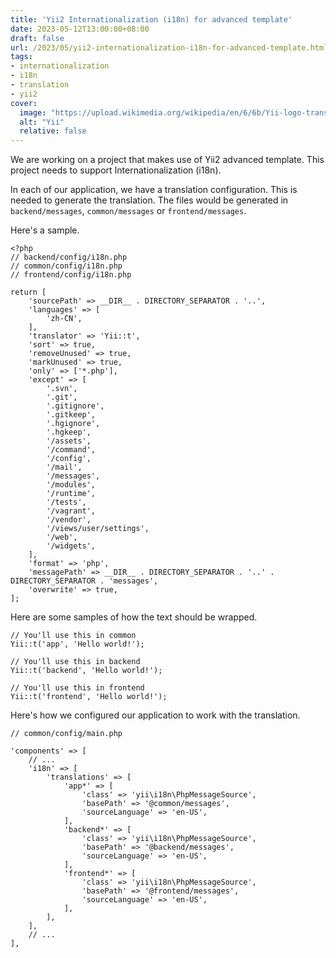 ```yaml
---
title: 'Yii2 Internationalization (i18n) for advanced template'
date: 2023-05-12T13:00:00+08:00
draft: false
url: /2023/05/yii2-internationalization-i18n-for-advanced-template.html
tags:
- internationalization
- i18n
- translation
- yii2
cover:
  image: "https://upload.wikimedia.org/wikipedia/en/6/6b/Yii-logo-transparent.png"
  alt: "Yii"
  relative: false
---
```


We are working on a project that makes use of Yii2 advanced template. This project needs to support Internationalization (i18n).

In each of our application, we have a translation configuration. This is needed to generate the translation. The files would be generated in `backend/messages`, `common/messages` or `frontend/messages`.

Here's a sample.

```
<?php
// backend/config/i18n.php
// common/config/i18n.php
// frontend/config/i18n.php

return [
    'sourcePath' => __DIR__ . DIRECTORY_SEPARATOR . '..',
    'languages' => [
        'zh-CN',
    ],
    'translator' => 'Yii::t',
    'sort' => true,
    'removeUnused' => true,
    'markUnused' => true,
    'only' => ['*.php'],
    'except' => [
        '.svn',
        '.git',
        '.gitignore',
        '.gitkeep',
        '.hgignore',
        '.hgkeep',
        '/assets',
        '/command',
        '/config',
        '/mail',
        '/messages',
        '/modules',
        '/runtime',
        '/tests',
        '/vagrant',
        '/vendor',
        '/views/user/settings',
        '/web',
        '/widgets',
    ],
    'format' => 'php',
    'messagePath' => __DIR__ . DIRECTORY_SEPARATOR . '..' . DIRECTORY_SEPARATOR . 'messages',
    'overwrite' => true,
];
```

Here are some samples of how the text should be wrapped.

```
// You'll use this in common
Yii::t('app', 'Hello world!');

// You'll use this in backend
Yii::t('backend', 'Hello world!');

// You'll use this in frontend
Yii::t('frontend', 'Hello world!');
```

Here's how we configured our application to work with the translation.

```
// common/config/main.php

'components' => [
    // ...
    'i18n' => [
        'translations' => [
            'app*' => [
                'class' => 'yii\i18n\PhpMessageSource',
                'basePath' => '@common/messages',
                'sourceLanguage' => 'en-US',
            ],
            'backend*' => [
                'class' => 'yii\i18n\PhpMessageSource',
                'basePath' => '@backend/messages',
                'sourceLanguage' => 'en-US',
            ],
            'frontend*' => [
                'class' => 'yii\i18n\PhpMessageSource',
                'basePath' => '@frontend/messages',
                'sourceLanguage' => 'en-US',
            ],
        ],
    ],
    // ...
],
```
